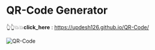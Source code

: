 # QR-Code Generator 

👆👆💥💥**click_here** : https://updesh126.github.io/QR-Code/

![QR-Code](https://user-images.githubusercontent.com/77198464/178109197-01cb775a-2124-4f50-91c2-1b7455d466b4.png)
